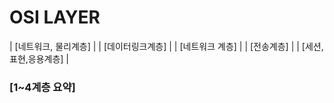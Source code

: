 # OSI LAYER

| [네트워크, 물리계층] |
| [데이터링크계층]     |
| [네트워크 계층]      |
| [전송계층]           |
| [세션,표현,응용계층]  |

### [1~4계층 요약]
